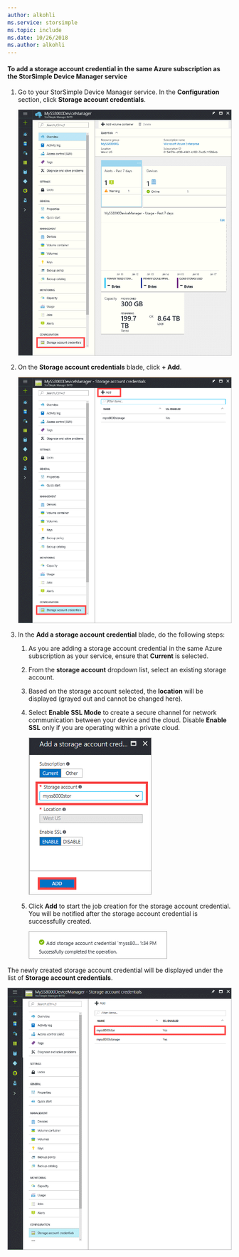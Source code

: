 ```yaml
---
author: alkohli
ms.service: storsimple
ms.topic: include
ms.date: 10/26/2018
ms.author: alkohli
---
```


#### To add a storage account credential in the same Azure subscription as the StorSimple Device Manager service

1. Go to your StorSimple Device Manager service. In the **Configuration** section, click **Storage account credentials**.

    ![Go to storage account credentials](./media/storsimple-8000-configure-new-storage-account-u2/createnewstorageacct1.png)

2. On the **Storage account credentials** blade, click **+ Add**.

    ![Add a storage account credential](./media/storsimple-8000-configure-new-storage-account-u2/createnewstorageacct2.png)

3. In the **Add a storage account credential** blade, do the following steps:

    1. As you are adding a storage account credential in the same Azure subscription as your service, ensure that **Current** is selected.

    2. From the **storage account** dropdown list, select an existing storage account.

    3. Based on the storage account selected, the **location** will be displayed (grayed out and cannot be changed here).

    4. Select **Enable SSL Mode** to create a secure channel for network communication between your device and the cloud. Disable **Enable SSL** only if you are operating within a private cloud.

        ![Add storage account credentials blade](./media/storsimple-8000-configure-new-storage-account-u2/createnewstorageacct3.png)

    5. Click **Add** to start the job creation for the storage account credential. You will be notified after the storage account credential is successfully created.

        ![Success notification for storage account credentials](./media/storsimple-8000-configure-new-storage-account-u2/createnewstorageacct5.png)

The newly created storage account credential will be displayed under the list of **Storage account credentials**.

![List the storage account credentials](./media/storsimple-8000-configure-new-storage-account-u2/createnewstorageacct6.png)

